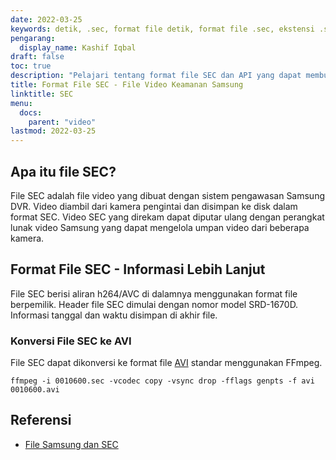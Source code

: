 ```yaml
---
date: 2022-03-25
keywords: detik, .sec, format file detik, format file .sec, ekstensi .sec, ekstensi detik
pengarang:
  display_name: Kashif Iqbal
draft: false
toc: true
description: "Pelajari tentang format file SEC dan API yang dapat membuat dan membuka file SEC."
title: Format File SEC - File Video Keamanan Samsung
linktitle: SEC
menu:
  docs:
    parent: "video"
lastmod: 2022-03-25
---
```


## Apa itu file SEC?

File SEC adalah file video yang dibuat dengan sistem pengawasan Samsung DVR. Video diambil dari kamera pengintai dan disimpan ke disk dalam format SEC. Video SEC yang direkam dapat diputar ulang dengan perangkat lunak video Samsung yang dapat mengelola umpan video dari beberapa kamera.

## Format File SEC - Informasi Lebih Lanjut

File SEC berisi aliran h264/AVC di dalamnya menggunakan format file berpemilik. Header file SEC dimulai dengan nomor model SRD-1670D. Informasi tanggal dan waktu disimpan di akhir file.

### Konversi File SEC ke AVI

File SEC dapat dikonversi ke format file [AVI](/id/video/avi/) standar menggunakan FFmpeg.

```
ffmpeg -i 0010600.sec -vcodec copy -vsync drop -fflags genpts -f avi 0010600.avi
```

## Referensi ##

- [File Samsung dan SEC](https://spreadys.wordpress.com/2013/07/19/samsung-and-sec-files/)

